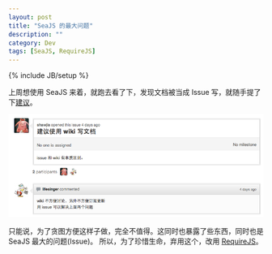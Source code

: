 ```yaml
---
layout: post
title: "SeaJS 的最大问题"
description: ""
category: Dev
tags: [SeaJS, RequireJS]
---
```

{% include JB/setup %}

上周想使用 SeaJS 来着，就跑去看了下，发现文档被当成 Issue 写，就随手提了下[建议](https://github.com/seajs/seajs/issues/252)。

![SeaJS 最大的问题](/assets/uploads/seajs.png)

只能说，为了贪图方便这样子做，完全不值得。这同时也暴露了些东西，同时也是 SeaJS 最大的问题(Issue)。
所以，为了珍惜生命，弃用这个，改用 [RequireJS](http://requirejs.org)。